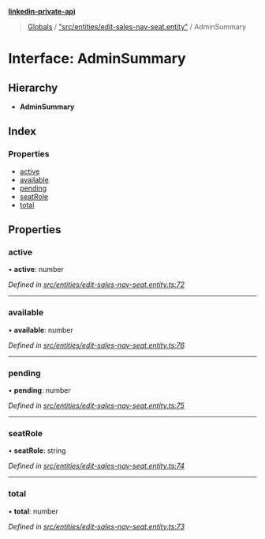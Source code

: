**[linkedin-private-api](../README.md)**

> [Globals](../globals.md) / ["src/entities/edit-sales-nav-seat.entity"](../modules/_src_entities_edit_sales_nav_seat_entity_.md) / AdminSummary

# Interface: AdminSummary

## Hierarchy

* **AdminSummary**

## Index

### Properties

* [active](_src_entities_edit_sales_nav_seat_entity_.adminsummary.md#active)
* [available](_src_entities_edit_sales_nav_seat_entity_.adminsummary.md#available)
* [pending](_src_entities_edit_sales_nav_seat_entity_.adminsummary.md#pending)
* [seatRole](_src_entities_edit_sales_nav_seat_entity_.adminsummary.md#seatrole)
* [total](_src_entities_edit_sales_nav_seat_entity_.adminsummary.md#total)

## Properties

### active

•  **active**: number

*Defined in [src/entities/edit-sales-nav-seat.entity.ts:72](https://github.com/cosiall/linkedin-private-api/blob/7ebb094/src/entities/edit-sales-nav-seat.entity.ts#L72)*

___

### available

•  **available**: number

*Defined in [src/entities/edit-sales-nav-seat.entity.ts:76](https://github.com/cosiall/linkedin-private-api/blob/7ebb094/src/entities/edit-sales-nav-seat.entity.ts#L76)*

___

### pending

•  **pending**: number

*Defined in [src/entities/edit-sales-nav-seat.entity.ts:75](https://github.com/cosiall/linkedin-private-api/blob/7ebb094/src/entities/edit-sales-nav-seat.entity.ts#L75)*

___

### seatRole

•  **seatRole**: string

*Defined in [src/entities/edit-sales-nav-seat.entity.ts:74](https://github.com/cosiall/linkedin-private-api/blob/7ebb094/src/entities/edit-sales-nav-seat.entity.ts#L74)*

___

### total

•  **total**: number

*Defined in [src/entities/edit-sales-nav-seat.entity.ts:73](https://github.com/cosiall/linkedin-private-api/blob/7ebb094/src/entities/edit-sales-nav-seat.entity.ts#L73)*
